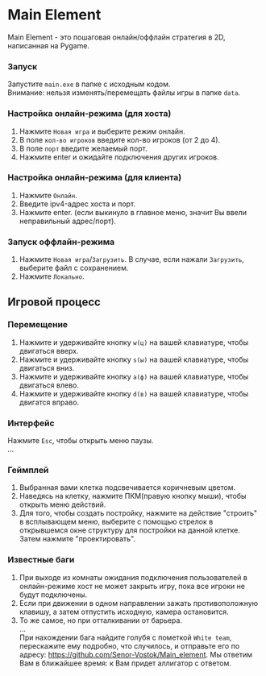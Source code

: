 # Main Element

Main Element - это пошаговая онлайн/оффлайн стратегия в 2D, написанная на Pygame.

### Запуск
Запустите `main.exe` в папке c исходным кодом.\
Внимание: нельзя изменять/перемещать файлы игры в папке `data`.

### Настройка онлайн-режима (для хоста)
1. Нажмите `Новая игра` и выберите режим онлайн.
2. В поле `кол-во игроков` введите кол-во игроков (от 2 до 4).
3. В поле `порт` введите желаемый порт.
4. Нажмите enter и ожидайте подключения других игроков.

### Настройка онлайн-режима (для клиента)
1. Нажмите `Онлайн`.
2. Введите ipv4-адрес хоста и порт.
3. Нажмите enter. (если выкинуло в главное меню, значит Вы ввели неправильный адрес/порт).

### Запуск оффлайн-режима
1. Нажмите `Новая игра`/`Загрузить`. В случае, если нажали `Загрузить`, выберите файл с сохранением.
2. Нажмите `Локально`.

## Игровой процесс
### Перемещение
1. Нажмите и удерживайте кнопку `w(ц)` на вашей клавиатуре, чтобы двигаться вверх.
2. Нажмите и удерживайте кнопку `s(ы)` на вашей клавиатуре, чтобы двигаться вниз.
3. Нажмите и удерживайте кнопку `a(ф)` на вашей клавиатуре, чтобы двигаться влево.
4. Нажмите и удерживайте кнопку `d(в)` на вашей клавиатуре, чтобы двигатся вправо.

### Интерфейс
Нажмите `Esc`, чтобы открыть меню паузы.\
...

### Геймплей
1. Выбранная вами клетка подсвечивается коричневым цветом.
2. Наведясь на клетку, нажмите ПКМ(правую кнопку мыши), чтобы открыть меню действий.
3. Для того, чтобы создать постройку, нажмите на действие "строить" в всплывающем меню, выберите с помощью стрелок в открывшемся окне структуру для постройки на данной клетке. Затем нажмите "проектировать".

### Известные баги
1. При выходе из комнаты ожидания подключения пользователей в онлайн-режиме хост не может закрыть игру, пока все игроки не будут подключены.
2. Если при движении в одном направлении зажать противоположную клавишу, а затем отпустить исходную, камера остановится.
3. То же самое, но при отталкивании от барьера.\
...\
При нахождении бага найдите голубя с пометкой `White team`, перескажите ему подробно, что случилось, и отправьте его по адресу: https://github.com/Senor-Vostok/Main_element. Мы ответим Вам в ближайшее время: к Вам придет аллигатор с ответом.

<!-- ```python
pip install -r requirements.txt
``` -->